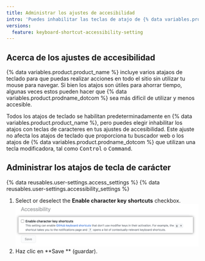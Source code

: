 ```yaml
---
title: Administrar los ajustes de accesibilidad
intro: 'Puedes inhabilitar las teclas de atajo de {% data variables.product.prodname_dotcom %} en tus ajustes de accesibilidad.'
versions:
  feature: keyboard-shortcut-accessibility-setting
---
```


## Acerca de los ajustes de accesibilidad

{% data variables.product.product_name %} incluye varios atajaos de teclado para que puedas realizar acciones en todo el sitio sin utilizar tu mouse para navegar. Si bien los atajos son útiles para ahorrar tiempo, algunas veces estos pueden hacer que {% data variables.product.prodname_dotcom %} sea más difícil de utilizar y menos accesible.

Todos los atajos de teclado se habilitan predeterminadamente en {% data variables.product.product_name %}, pero puedes elegir inhabilitar los atajos con teclas de caracteres en tus ajustes de accesibilidad. Este ajuste no afecta los atajos de teclado que proporciona tu buscador web o los atajos de {% data variables.product.prodname_dotcom %} que utilizan una tecla modificadora, tal como <kbd>Control</kbd> o <kbd>Command</kbd>.

## Administrar los atajos de tecla de carácter

{% data reusables.user-settings.access_settings %}
{% data reusables.user-settings.accessibility_settings %}
1. Select or deselect the **Enable character key shortcuts** checkbox. ![Captura de pantalla de la casilla de verificación de 'Habilitar los atajos de tecla de carácter'](/assets/images/help/settings/disable-character-key-shortcuts.png)
2. Haz clic en **Save ** (guardar).
